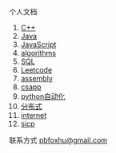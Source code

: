 个人文档


1. [C++](_posts/2020-9-24-cpp.md)
2. [Java](_posts/2020-10-10-java.md)
3. [JavaScript](_posts/2020-9-25-JavaScript.md)
4. [algorithms](_posts/2020-9-25-algorithms.md)
5. [SQL](_posts/2020-9-25-SQL.md)
6. [Leetcode](_posts/2020-9-25-leetcode.md)
7. [assembly](_posts/2020-10-14-assembly.md)
8. [csapp](_posts/2021-1-9-csapp.md)
9. [python自动化](_posts/2021-2-22-python.md)
10. [分布式](_posts/2021-3-14-distribution.md)
11. [internet](_posts/2021-3-16-internet.md)
12. [sicp](_posts/2021-4-15-sicp.md)

联系方式 pbfoxhu@gmail.com

